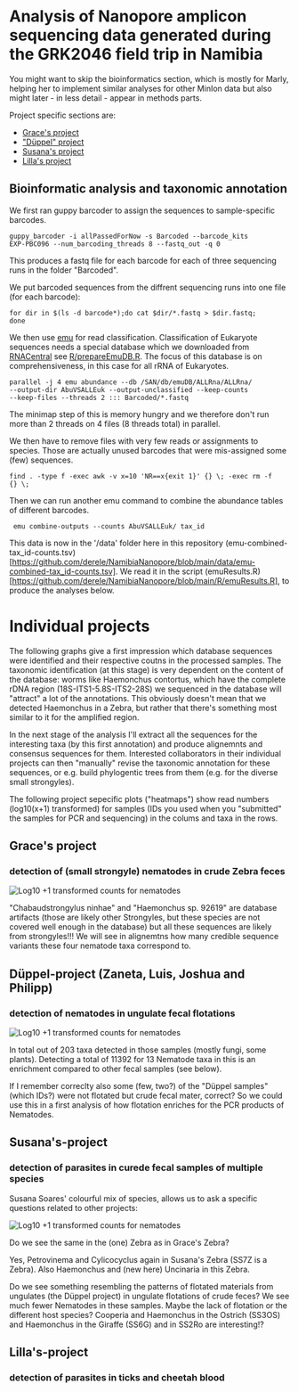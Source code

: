  Analysis of Nanopore amplicon sequencing data generated during the GRK2046 field trip in Namibia
====================================================================================

You might want to skip the bioinformatics section, which is mostly for
Marly, helping her to implement similar analyses for other MinIon data
but also might later - in less detail - appear in methods parts.

Project specific sections are: 
- [Grace's project](##graces-project)
- ["Düppel" project](##düppel-project)
- [Susana's project](##susanas-project)
- [Lilla's project](##lillas-project)

## Bioinformatic analysis and taxonomic annotation

We first ran guppy barcoder to assign the sequences to sample-specific
barcodes.

``` 
guppy_barcoder -i allPassedForNow -s Barcoded --barcode_kits
EXP-PBC096 --num_barcoding_threads 8 --fastq_out -q 0 
```

This produces a fastq file for each barcode for each of three
sequencing runs in the folder "Barcoded".

We put barcoded sequences from the diffrent sequencing runs into one
file (for each barcode):

```
for dir in $(ls -d barcode*);do cat $dir/*.fastq > $dir.fastq;
done
```

We then use [emu]("https://gitlab.com/treangenlab/emu") for read
classification. Classification of Eukaryote sequences needs a special
database which we downloaded from
[RNACentral]("https://rnacentral.org/") see
[R/prepareEmuDB.R](https://github.com/derele/NamibiaNanopore/blob/main/R/prepareEmuDB.R). The
focus of this database is on comprehensiveness, in this case for all
rRNA of Eukaryotes.


```
parallel -j 4 emu abundance --db /SAN/db/emuDB/ALLRna/ALLRna/
--output-dir AbuVSALLEuk --output-unclassified --keep-counts
--keep-files --threads 2 ::: Barcoded/*.fastq
```

The minimap step of this is memory hungry and we therefore don't run
more than 2 threads on 4 files (8 threads total) in parallel.

We then have to remove files with very few reads or assignments to
species. Those are actually unused barcodes that were mis-assigned
some (few) sequences.

```
find . -type f -exec awk -v x=10 'NR==x{exit 1}' {} \; -exec rm -f
{} \;
```

Then we can run another emu command to combine the abundance tables of
different barcodes.

```
 emu combine-outputs --counts AbuVSALLEuk/ tax_id
 ```

This data is now in the '/data' folder here in this repository
(emu-combined-tax_id-counts.tsv)[https://github.com/derele/NamibiaNanopore/blob/main/data/emu-combined-tax_id-counts.tsv]. We
read it in the script
(emuResults.R)[https://github.com/derele/NamibiaNanopore/blob/main/R/emuResults.R],
to produce the analyses below.

# Individual projects

The following graphs give a first impression which database sequences
were identified and their respective coutns in the processed
samples. The taxonomic identification (at this stage) is very
dependent on the content of the database: worms like Haemonchus
contortus, which have the complete rDNA region
(18S-ITS1-5.8S-ITS2-28S) we sequenced in the database will "attract" a
lot of the annotations. This obviously doesn't mean that we detected
Haemonchus in a Zebra, but rather that there's something most similar
to it for the amplified region. 

In the next stage of the analysis I'll extract all the sequences for
the interesting taxa (by this first annotation) and produce alignemnts
and consensus sequences for them. Interested collaborators in their
individual projects can then "manually" revise the taxonomic
annotation for these sequences, or e.g. build phylogentic trees from
them (e.g. for the diverse small strongyles).


The following project sepecific plots ("heatmaps") show read numbers
(log10(x+1) transformed) for samples (IDs you used when you
"submitted" the samples for PCR and sequencing) in the colums and taxa
in the rows.  


## Grace's project
### detection of (small strongyle) nematodes in crude Zebra feces

![Log10 +1 transformed counts for
nematodes](https://github.com/derele/NamibiaNanopore/blob/main/figures/Grace_1st_heat.png)

"Chabaudstrongylus ninhae" and "Haemonchus sp. 92619" are database
artifacts (those are likely other Strongyles, but these species are
not covered well enough in the database) but all these sequences are
likely from strongyles!!! We will see in alignemtns how many credible
sequence variants these four nematode taxa correspond to. 


## Düppel-project (Zaneta, Luis, Joshua and Philipp)
### detection of nematodes in ungulate fecal flotations


![Log10 +1 transformed counts for
nematodes](https://github.com/derele/NamibiaNanopore/blob/main/figures/DuplNem_1st_heat.png)

In total out of 203 taxa detected in those samples (mostly fungi, some
plants). Detecting a total of 11392 for 13 Nematode taxa in this is an
enrichment compared to other fecal samples (see below).

If I remember correclty also some (few, two?) of the "Düppel samples"
(which IDs?)  were not flotated but crude fecal mater, correct? So we
could use this in a first analysis of how flotation enriches for the
PCR products of Nematodes.


## Susana's-project
### detection of parasites in curede fecal samples of multiple species

Susana Soares' colourful mix of species, allows us to ask a specific
questions related to other projects: 

![Log10 +1 transformed counts for
nematodes](https://github.com/derele/NamibiaNanopore/blob/main/figures/Susana_1st_heat.png)

Do we see the same in the (one) Zebra as in Grace's Zebra?

Yes, Petrovinema and Cylicocyclus again in Susana's Zebra (SS7Z is a
Zebra). Also Haemonchus and (new here) Uncinaria in this Zebra.

Do we see something resembling the patterns of flotated materials from
ungulates (the Düppel project) in ungulate flotations of crude feces?
We see much fewer Nematodes in these samples. Maybe the lack of
flotation or the different host species? Cooperia and Haemonchus in
the Ostrich (SS3OS) and Haemonchus in the Giraffe (SS6G) and in SS2Ro
are interesting!?


## Lilla's-project
### detection of parasites in ticks and cheetah blood
